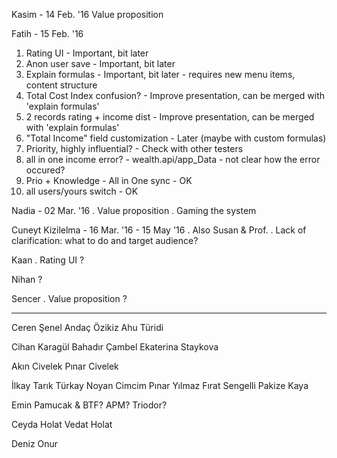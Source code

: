 ﻿Kasim - 14 Feb. '16
Value proposition

Fatih - 15 Feb. '16
1. Rating UI							- Important, bit later
4. Anon user save						- Important, bit later
9. Explain formulas						- Important, bit later - requires new menu items, content structure
10. Total Cost Index confusion?			- Improve presentation, can be merged with 'explain formulas'
6. 2 records rating + income dist		- Improve presentation, can be merged with 'explain formulas'
2. "Total Income" field customization	- Later (maybe with custom formulas)
8. Priority, highly influential?		- Check with other testers
7. all in one income error?				- wealth.api/app_Data - not clear how the error occured?
3. Prio + Knowledge - All in One sync	- OK
5. all users/yours switch				- OK

Nadia - 02 Mar. '16
. Value proposition
. Gaming the system

Cuneyt Kizilelma - 16 Mar. '16 - 15 May '16
. Also Susan & Prof.
. Lack of clarification: what to do and target audience?

Kaan
. Rating UI
?

Nihan
?

Sencer
. Value proposition
?

---
Ceren Şenel
Andaç Özikiz
Ahu Türidi

Cihan Karagül
Bahadır Çambel
Ekaterina Staykova

Akın Civelek
Pınar Civelek

İlkay
Tarık Türkay
Noyan Cimcim
Pınar Yılmaz
Fırat Sengelli
Pakize Kaya

Emin Pamucak & BTF?
APM?
Triodor?

Ceyda Holat
Vedat Holat

Deniz Onur
